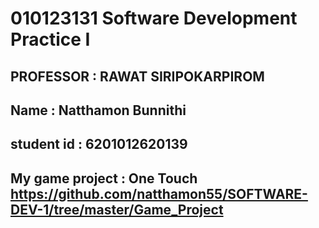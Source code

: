 # 010123131  Software Development Practice I
## PROFESSOR : RAWAT SIRIPOKARPIROM
## Name : Natthamon Bunnithi
## student id : 6201012620139
## My game project : One Touch  https://github.com/natthamon55/SOFTWARE-DEV-1/tree/master/Game_Project
